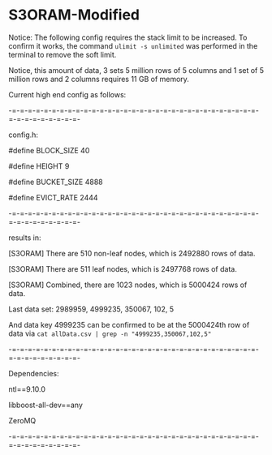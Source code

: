 # S3ORAM-Modified

Notice: The following config requires the stack limit to be increased. To confirm it works, the command `ulimit -s unlimited` was performed in the terminal to remove the soft limit.

Notice, this amount of data, 3 sets 5 million rows of 5 columns and 1 set of 5 million rows and 2 columns requires 11 GB of memory.

Current high end config as follows:

-=-=-=-=-=-=-=-=-=-=-=-=-=-=-=-=-=-=-=-=-=-=-=-=-=-=-=-=-=-=-=-=-=-=-=-=-=-=-=-=-

config.h: 


#define BLOCK_SIZE 40

#define HEIGHT 9

#define BUCKET_SIZE 4888

#define EVICT_RATE 2444

-=-=-=-=-=-=-=-=-=-=-=-=-=-=-=-=-=-=-=-=-=-=-=-=-=-=-=-=-=-=-=-=-=-=-=-=-=-=-=-=-

results in:

[S3ORAM] There are 510 non-leaf nodes, which is 2492880 rows of data.

[S3ORAM] There are 511 leaf nodes, which is 2497768 rows of data.

[S3ORAM] Combined, there are 1023 nodes, which is 5000424 rows of data.

Last data set: 2989959, 4999235, 350067, 102, 5

And data key 4999235 can be confirmed to be at the 5000424th row of data via `cat allData.csv | grep -n "4999235,350067,102,5"`

-=-=-=-=-=-=-=-=-=-=-=-=-=-=-=-=-=-=-=-=-=-=-=-=-=-=-=-=-=-=-=-=-=-=-=-=-=-=-=-=-

Dependencies:

ntl==9.10.0

libboost-all-dev==any

ZeroMQ

-=-=-=-=-=-=-=-=-=-=-=-=-=-=-=-=-=-=-=-=-=-=-=-=-=-=-=-=-=-=-=-=-=-=-=-=-=-=-=-=-
